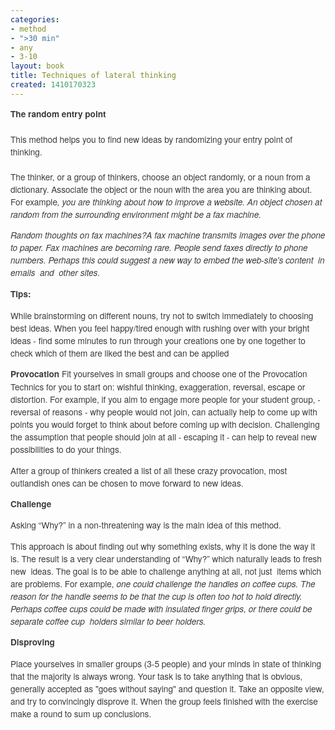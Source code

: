 ```yaml
---
categories:
- method
- ">30 min"
- any
- 3-10
layout: book
title: Techniques of lateral thinking
created: 1410170323
---
```

<div style="margin: 0px; padding: 0px; border: 0px; font-family: 'Helvetica Neue', Helvetica, Arial, sans-serif; line-height: 20px; font-size: 13.63636302947998px; vertical-align: baseline; color: rgb(59, 59, 59);"><strong>The random entry point</strong><br>
	&nbsp;</div>
<div style="margin: 0px; padding: 0px; border: 0px; font-family: 'Helvetica Neue', Helvetica, Arial, sans-serif; line-height: 20px; font-size: 13.63636302947998px; vertical-align: baseline; color: rgb(59, 59, 59);">This method helps you to <span style="margin: 0px; padding: 0px; border: 0px; font-family: inherit; font-style: inherit; font-variant: inherit; font-weight: inherit; line-height: inherit; font-size: 13.63636302947998px; vertical-align: baseline;">find new ideas by randomizing your entry point of thinking.</span><br>
	&nbsp;</div>
<div style="margin: 0px; padding: 0px; border: 0px; font-family: 'Helvetica Neue', Helvetica, Arial, sans-serif; line-height: 20px; font-size: 13.63636302947998px; vertical-align: baseline; color: rgb(59, 59, 59);"><span style="margin: 0px; padding: 0px; border: 0px; font-family: inherit; font-style: inherit; font-variant: inherit; font-weight: inherit; line-height: inherit; font-size: 13.63636302947998px; vertical-align: baseline;">The thinker,&nbsp;</span><span style="margin: 0px; padding: 0px; border: 0px; font-family: inherit; font-style: inherit; font-variant: inherit; font-weight: inherit; line-height: inherit; font-size: 13.63636302947998px; vertical-align: baseline;">or a group of thinkers, </span><span style="margin: 0px; padding: 0px; border: 0px; font-family: inherit; font-style: inherit; font-variant: inherit; font-weight: inherit; line-height: inherit; font-size: 13.63636302947998px; vertical-align: baseline;">choose an object randomly, or a noun from a dictionary. Associate the object or the noun with the area you are thinking about. For example<em>, you are thinking about how to improve a website. An object chosen at&nbsp; random from the surrounding environment might be a fax machine.&nbsp;</em>

<em>Random thoughts on fax machines?<span style="margin: 0px; padding: 0px; border: 0px; font-family: inherit; font-style: inherit; font-variant: inherit; font-weight: inherit; line-height: inherit; font-size: 13.63636302947998px; vertical-align: baseline;">A</span><span style="margin: 0px; padding: 0px; border: 0px; font-family: inherit; font-style: inherit; font-variant: inherit; font-weight: inherit; line-height: inherit; font-size: 13.63636302947998px; vertical-align: baseline;">&nbsp;</span><span style="margin: 0px; padding: 0px; border: 0px; font-family: inherit; font-style: inherit; font-variant: inherit; font-weight: inherit; line-height: inherit; font-size: 13.63636302947998px; vertical-align: baseline;">fax machine transmits images over the phone to paper. Fax machines are becoming rare. People send faxes directly to phone numbers. Perhaps this could suggest a new way to embed the web-site's content&nbsp; in emails&nbsp; and&nbsp; other sites.</span></em>

<strong>Tips:&nbsp;</strong>

While brainstorming on different nouns, try not to switch immediately to choosing best ideas. When you feel happy/tired enough with rushing over with your bright ideas - find some minutes to run through your creations one by one together to check which of them are liked the best and can be applied

<strong>Provocation</strong>
Fit yourselves in small groups and choose one of the Provocation Technics for you to start on: wishful thinking, exaggeration, reversal, escape or distortion. For example, if you aim to engage more people for your student group, - reversal of reasons - why people would not join, can actually help to come up with points you would forget to think about before coming up with decision. Challenging the assumption that people should join at all - escaping it - can help to reveal new possibilities to do your things.
	
After a group of thinkers created a list of all these crazy provocation, most outlandish ones can be chosen to move forward to new ideas.
	
<strong>Challenge</strong>

Asking “Why?” in a non-threatening way is the main idea of this method.

This approach is about finding out why something exists, why it is done the way it is. The result is a very clear understanding of “Why?” which naturally leads to fresh new&nbsp; ideas. The goal is to be able to challenge anything at all, not just&nbsp; items which are problems. For example,<em> one could challenge the handles on coffee cups. The reason for the handle seems to be that the cup is often too hot to hold directly. Perhaps coffee cups could be made with insulated finger grips, or there could be separate coffee cup&nbsp; holders similar to beer holders.</em>

<strong>Disproving</strong>


Place yourselves in smaller groups (3-5 people) and your minds in state of thinking that the majority is always wrong. Your task is to take anything that is obvious, generally accepted as "goes without saying" and question it. Take an opposite view, and try to convincingly disprove it. When the group feels finished with the exercise make a round to sum up conclusions.